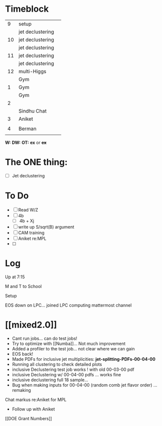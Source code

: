 # Timeblock

|     |                  |     |
| --- | ---------------- | --- |
| 9   | setup            |     |
|     | jet declustering |     |
| 10  | jet declustering |     |
|     | jet declustering |     |
| 11  | jet declustering |     |
|     | jet declustering |     |
| 12  | multi-Higgs      |     |
|     | Gym              |     |
| 1   | Gym              |     |
|     | Gym              |     |
| 2   |                  |     |
|     | Sindhu Chat      |     |
| 3   | Aniket           |     |
|     |                  |     |
| 4   | Berman           |     |
|     |                  |     |

**W:**
**DW:**
**OT:**
**ex** or **~~ex~~**

# The ONE thing: 
- [ ] Jet declustering


# To Do
- [ ] Read W/Z
- [ ] 4b
	 - [ ] 4b + Xj
- [ ] write up S/sqrt(B) argument
- [ ] CAM training
- [ ] Aniket re:MPL
- [ ] 


# Log

Up at 7:15

M and T to School

Setup

EOS down on LPC... joined LPC computing mattermost channel

# [[mixed2.0]]
- Cant run jobs... can do test jobs!
- Try to optimize with [[Numba]]... Not much improvement 
- Added a profiler to the test job... not clear where we can gain
- EOS back!
- Made PDFs for inclusive jet multiplicities: **jet-splitting-PDFs-00-04-00**
- Running all clustering to check detailed plots
- inclusive Declustering test job works !  with old 00-03-00 pdf
- inclusive Declustering w/ 00-04-00 pdfs  ... works fine
- inclusive declustering full 18 sample... 
- Bug when making inputs for 00-04-00 (random comb jet flavor order) ... remaking

Chat markus re:Aniket for MPL
- Follow up with Aniket

[[DOE Grant Numbers]]




